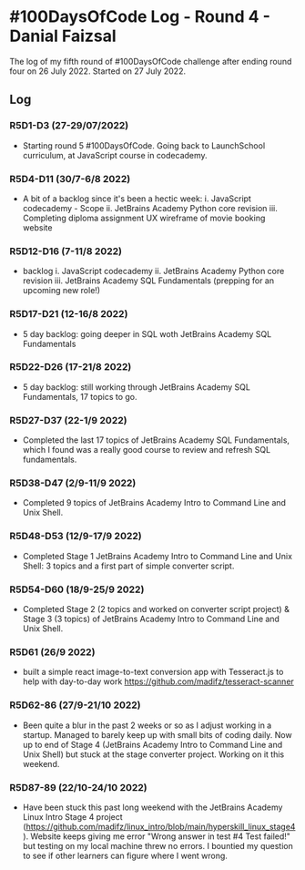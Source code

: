 # #100DaysOfCode Log - Round 4 - Danial Faizsal

The log of my fifth round of #100DaysOfCode challenge after ending round four on 26 July 2022. Started on 27 July 2022.

## Log

### R5D1-D3 (27-29/07/2022)

- Starting round 5 #100DaysOfCode. Going back to LaunchSchool curriculum, at JavaScript course in codecademy.

### R5D4-D11 (30/7-6/8 2022)

- A bit of a backlog since it's been a hectic week:
  i. JavaScript codecademy - Scope
  ii. JetBrains Academy Python core revision
  iii. Completing diploma assignment UX wireframe of movie booking website

### R5D12-D16 (7-11/8 2022)

- backlog
  i. JavaScript codecademy
  ii. JetBrains Academy Python core revision
  iii. JetBrains Academy SQL Fundamentals (prepping for an upcoming new role!)

### R5D17-D21 (12-16/8 2022)

- 5 day backlog: going deeper in SQL woth JetBrains Academy SQL Fundamentals

### R5D22-D26 (17-21/8 2022)

- 5 day backlog: still working through JetBrains Academy SQL Fundamentals, 17 topics to go.

### R5D27-D37 (22-1/9 2022)

- Completed the last 17 topics of JetBrains Academy SQL Fundamentals, which I found was a really good course to review and refresh SQL fundamentals.

### R5D38-D47 (2/9-11/9 2022)

- Completed 9 topics of JetBrains Academy Intro to Command Line and Unix Shell.

### R5D48-D53 (12/9-17/9 2022)

- Completed Stage 1 JetBrains Academy Intro to Command Line and Unix Shell: 3 topics and a first part of simple converter script.

### R5D54-D60 (18/9-25/9 2022)

- Completed Stage 2 (2 topics and worked on converter script project) & Stage 3 (3 topics) of JetBrains Academy Intro to Command Line and Unix Shell.

### R5D61 (26/9 2022)

- built a simple react image-to-text conversion app with Tesseract.js to help with day-to-day work
https://github.com/madifz/tesseract-scanner

### R5D62-86 (27/9-21/10 2022)

- Been quite a blur in the past 2 weeks or so as I adjust working in a startup. Managed to barely keep up with small bits of coding daily. Now up to end of Stage 4 (JetBrains Academy Intro to Command Line and Unix Shell) but stuck at the stage converter project. Working on it this weekend.

### R5D87-89 (22/10-24/10 2022)

- Have been stuck this past long weekend with the JetBrains Academy Linux Intro Stage 4 project (https://github.com/madifz/linux_intro/blob/main/hyperskill_linux_stage4). Website keeps giving me error "Wrong answer in test #4 Test failed!" but testing on my local machine threw no errors. I bountied my question to see if other learners can figure where I went wrong.